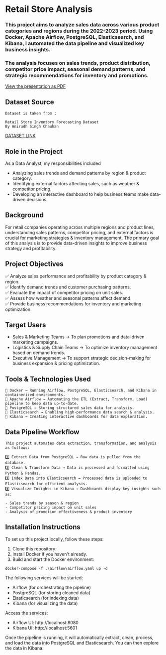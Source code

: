 # Retail Store Analysis
### This project aims to analyze sales data across various product categories and regions during the 2022-2023 period. Using Docker, Apache Airflow, PostgreSQL, Elasticsearch, and Kibana, I automated the data pipeline and visualized key business insights.
### The analysis focuses on sales trends, product distribution, competitor price impact, seasonal demand patterns, and strategic recommendations for inventory and promotions.

[View the presentation as PDF](RetailStoreAnalysis.pdf)

## Dataset Source
```
Dataset is taken from :

Retail Store Inventory Forecasting Dataset
By Anirudh Singh Chauhan

```
<a href="https://www.kaggle.com/datasets/anirudhchauhan/retail-store-inventory-forecasting-dataset">DATASET LINK</a>

## Role in the Project
As a Data Analyst, my responsibilities included
- Analyzing sales trends and demand patterns by region & product category.
- Identifying external factors affecting sales, such as weather & competitor pricing.
- Developing an interactive dashboard to help business teams make data-driven decisions. 

## Background
For retail companies operating across multiple regions and product lines, understanding sales patterns, competitor pricing, and external factors is crucial for marketing strategies & inventory management.
The primary goal of this analysis is to provide data-driven insights to improve business strategy and profitability.

## Project Objectives
✅ Analyze sales performance and profitability by product category & region. <br>
✅ Identify demand trends and customer purchasing patterns.<br>
✅ Evaluate the impact of competitor pricing on unit sales.<br>
✅ Assess how weather and seasonal patterns affect demand.<br>
✅ Provide business recommendations for inventory and marketing optimization.

## Target Users
- Sales & Marketing Teams → To plan promotions and data-driven marketing campaigns.
- Logistics & Supply Chain Teams → To optimize inventory management based on demand trends.
- Executive Management → To support strategic decision-making for business expansion & pricing optimization.

## Tools & Technologies Used
```
🔹 Docker → Running Airflow, PostgreSQL, Elasticsearch, and Kibana in containerized environments.
🔹 Apache Airflow → Automating the ETL (Extract, Transform, Load) pipeline to keep data up-to-date.
🔹 PostgreSQL → Storing structured sales data for analysis.
🔹 Elasticsearch → Enabling high-performance data search & analysis.
🔹 Kibana → Creating interactive dashboards for data exploration.
```

## Data Pipeline Workflow
```
This project automates data extraction, transformation, and analysis as follows:

1️⃣ Extract Data from PostgreSQL → Raw data is pulled from the database.
2️⃣ Clean & Transform Data → Data is processed and formatted using Python & Pandas.
3️⃣ Index Data into Elasticsearch → Processed data is uploaded to Elasticsearch for efficient analysis.
4️⃣ Visualize Insights in Kibana → Dashboards display key insights such as:

- Sales trends by season & region
- Competitor pricing impact on unit sales
- Analysis of promotion effectiveness & product inventory
```

## Installation Instructions
To set up this project locally, follow these steps:

1. Clone this repository:
2. Install Docker if you haven't already.
3. Build and start the Docker environment:
```
docker-compose -f .\airflow\airflow.yaml up -d
```
The following services will be started:

- Airflow (for orchestrating the pipeline)
- PostgreSQL (for storing cleaned data)
- Elasticsearch (for indexing data)
- Kibana (for visualizing the data)

Access the services:
- Airflow UI: http://localhost:8080
- Kibana UI: http://localhost:5601

Once the pipeline is running, it will automatically extract, clean, process, and load the data into PostgreSQL and Elasticsearch. You can then explore the data in Kibana.
